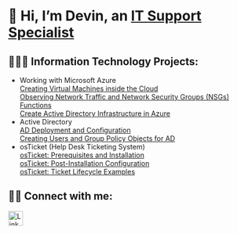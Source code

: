 # 👋 Hi, I’m Devin, an  [IT Support Specialist](https://www.linkedin.com/in/devyonmiller)

## 👨🏼‍💻 Information Technology Projects:
- Working with Microsoft Azure<br>
  [Creating Virtual Machines inside the Cloud](https://github.com/Jadm1992/AzureProject)<br>
  [Observing Network Traffic and Network Security Groups (NSGs) Functions]()<br>
  [Create Active Directory Infrastructure in Azure]()<br>
- Active Directory<br>
  [AD Deployment and Configuration]()<br>
  [Creating Users and Group Policy Objects for AD]()<br>
- osTicket (Help Desk Ticketing System)<br>
  [osTicket: Prerequisites and Installation]()<br>
  [osTicket: Post-Installation Configuration]()<br>
  [osTicket: Ticket Lifecycle Examples]()<br>

## 🤳🏻 Connect with me: 

<a href="https://www.linkedin.com/in/devyonmiller">
  <img src="https://upload.wikimedia.org/wikipedia/commons/c/ca/LinkedIn_logo_initials.png" alt="LinkedIn" width="30" />
</a>

<!---
Jadm1992/Jadm1992 is a ✨ special ✨ repository because its `README.md` (this file) appears on your GitHub profile.
You can click the Preview link to take a look at your changes.
--->
